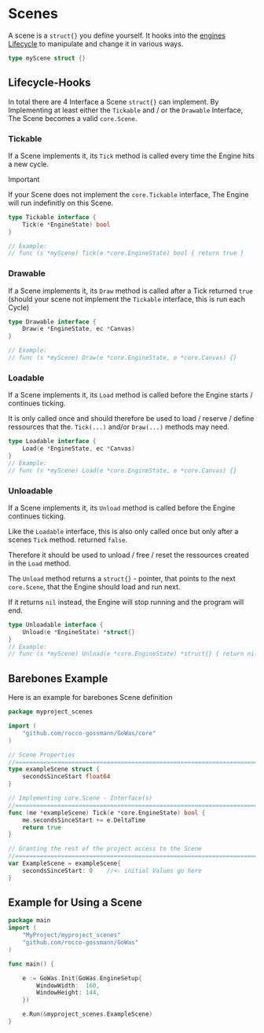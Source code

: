 # Scenes

A scene is a `struct{}` you define yourself. It hooks into the
[engines Lifecycle](./EngineLifecycle.md) to manipulate and change it in various
ways.

```go
type myScene struct {}
```

## Lifecycle-Hooks

In total there are 4 Interface a Scene `struct{}` can implement. By Implementing
at least either the `Tickable` and / or the `Drawable` Interface, The Scene
becomes a valid `core.Scene`.

### Tickable

If a Scene implements it, its `Tick` method is called every time the Engine hits
a new cycle.

> [!important] 
> If your Scene does not implement the `core.Tickable` interface,
> The Engine will run indefinitly on this Scene.

```go
type Tickable interface {
    Tick(e *EngineState) bool
}

// Example:
// func (s *myScene) Tick(e *core.EngineState) bool { return true }
```

### Drawable

If a Scene implements it, its `Draw` method is called after a Tick returned
`true` (should your scene not implement the `Tickable` interface, this is run
each Cycle)

```go
type Drawable interface {
    Draw(e *EngineState, ec *Canvas)
}

// Example:
// func (s *myScene) Draw(e *core.EngineState, e *core.Canvas) {}
```

### Loadable

If a Scene implements it, its `Load` method is called before the Engine
starts / continues ticking.

It is only called once and should therefore be used to load / reserve / define
ressources that the. `Tick(...)` and/or `Draw(...)` methods may need.

```go
type Loadable interface {
    Load(e *EngineState, ec *Canvas)
}
// Example:
// func (s *myScene) Load(e *core.EngineState, e *core.Canvas) {}
```

### Unloadable

If a Scene implements it, its `Unload` method is called before the Engine
continues ticking.

Like the `Loadable` interface, this is also only called once but only after a
scenes `Tick` method. returned `false`.

Therefore it should be used to unload / free / reset the ressources created in the `Load` method.

The `Unload` method returns a `struct{}` - pointer, that points to the next
`core.Scene`, that the Engine should load and run next.

If it returns `nil` instead, the Engine will stop running and the program will
end.

```go
type Unloadable interface {
    Unload(e *EngineState) *struct{}
}
// Example:
// func (s *myScene) Unload(e *core.EngineState) *struct{} { return nil }
```

## Barebones Example

Here is an example for barebones Scene definition

```go
package myproject_scenes

import (
    "github.com/rocco-gossmann/GoWas/core"
)

// Scene Properties
//==============================================================================
type exampleScene struct {
    secondsSinceStart float64
}

// Implementing core.Scene - Interface(s)
//==============================================================================
func (me *exampleScene) Tick(e *core.EngineState) bool {
    me.secondsSinceStart += e.DeltaTime
    return true
}

// Granting the rest of the project access to the Scene
//==============================================================================
var ExampleScene = exampleScene{
    secondsSinceStart: 0    //<- initial Values go here
}
```

## Example for Using a Scene 

```go
package main
import (
    "MyProject/myproject_scenes"
    "github.com/rocco-gossmann/GoWas"
)

func main() {

    e := GoWas.Init(GoWas.EngineSetup{
        WindowWidth:  160,
        WindowHeight: 144,
    })

    e.Run(&myproject_scenes.ExampleScene)
}
```


